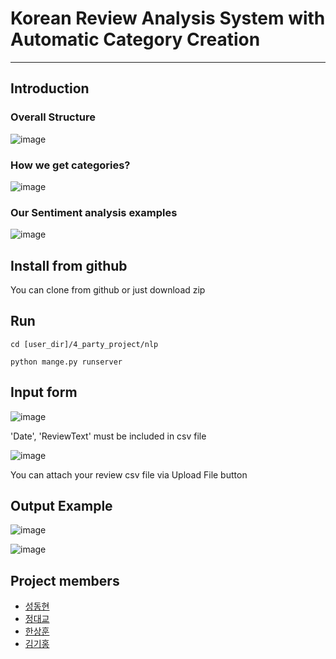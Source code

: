 # Korean Review Analysis System with Automatic Category Creation

---

## Introduction
### Overall Structure
![image](https://user-images.githubusercontent.com/62004890/114817312-b89fe600-9df4-11eb-810e-5419096a2afb.png)

### How we get categories?
![image](https://user-images.githubusercontent.com/62004890/116355119-5acbbf00-a834-11eb-8dc0-1eecc53acab1.png)

### Our Sentiment analysis examples
![image](https://user-images.githubusercontent.com/62004890/116355369-b5fdb180-a834-11eb-9fa3-4e80477af8ff.png)

## Install from github
You can clone from github or just download zip

## Run

`cd [user_dir]/4_party_project/nlp`

`python mange.py runserver`

## Input form
![image](https://user-images.githubusercontent.com/62004890/116355736-3de3bb80-a835-11eb-97d8-bbd389c4ec66.png)

'Date', 'ReviewText' must be included in csv file

![image](https://user-images.githubusercontent.com/62004890/116355884-74b9d180-a835-11eb-9c65-f459a7ec2721.png)

You can attach your review csv file via Upload File button

## Output Example
![image](https://user-images.githubusercontent.com/62004890/116355973-94e99080-a835-11eb-9e7d-92a317f28360.png)

![image](https://user-images.githubusercontent.com/62004890/116356009-a6cb3380-a835-11eb-9b16-93d30405bc77.png)


## Project members

- [성동현](https://github.com/donghyun-daniel)
- [정대교](https://github.com/daekyojeong)
- [한상훈](https://github.com/hoon2hooni)
- [김기홍](https://github.com/Airvw)

